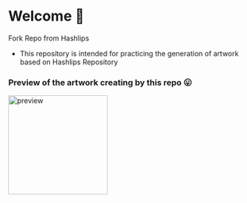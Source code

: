 # Welcome 👾

Fork Repo from Hashlips
- This repository is intended for practicing the generation of artwork based on Hashlips Repository

### Preview of the artwork creating by this repo 😛

<img src="https://media2.giphy.com/media/v1.Y2lkPTc5MGI3NjExMmIwMzQ2ODIxYTQ4YzllYThlM2UyNjI4N2IyNWFhOWVjNWI1YWI5YyZlcD12MV9pbnRlcm5hbF9naWZzX2dpZklkJmN0PWc/GA4DXp36VMeJB4xcP0/giphy.gif" alt="preview" width="200" height="200">
